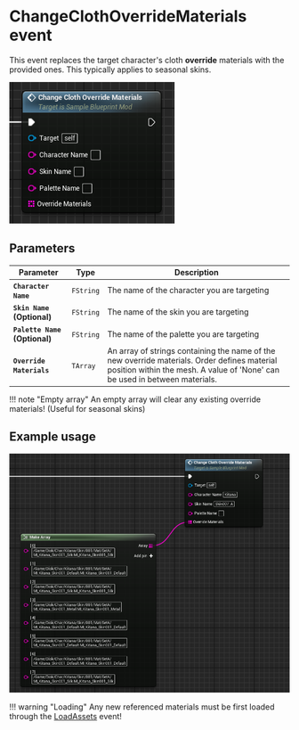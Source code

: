 # ChangeClothOverrideMaterials event
This event replaces the target character's cloth **override** materials with the provided ones. This typically applies to seasonal skins.

![ChangeClothOverrideMaterials](changeclothoverridematerials.png)

## Parameters

| Parameter | Type | Description |
|-----------|------|-------------|
| **`Character Name`** | `FString` | The name of the character you are targeting |
| **`Skin Name` (Optional)** | `FString` | The name of the skin you are targeting |
| **`Palette Name` (Optional)** | `FString` | The name of the palette you are targeting |
| **`Override Materials`** | `TArray` | An array of strings containing the name of the new override materials. Order defines material position within the mesh. A value of 'None' can be used in between materials. |

!!! note "Empty array"
	An empty array will clear any existing override materials! (Useful for seasonal skins)

## Example usage
![Example](example.png)

!!! warning "Loading"
	Any new referenced materials must be first loaded through the [LoadAssets](../../LoadAssets/LoadAssets.md) event!